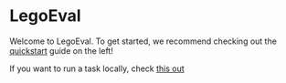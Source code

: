# LegoEval

Welcome to LegoEval. To get started, we recommend checking out the [quickstart](/quickstart) guide on the left!

If you want to run a task locally, check [this out](/runlocal)
